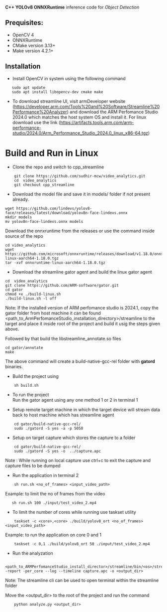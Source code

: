 

**C++ YOLOv8 ONNXRuntime** inference code for *Object Detection* 

## Prequisites:
- OpenCV 4
- ONNXRuntime  
- CMake version 3.13+
- Make version 4.2.1+

## Installation
- Install OpenCV in system using the following command 
```
   sudo apt update
   sudo apt install libopencv-dev cmake make 
```
- To download streamline UI, visit armDeveloper website (https://developer.arm.com/Tools%20and%20Software/Streamline%20Performance%20Analyzer) and download the ARM Perfomance Studio 2024.0 which matches the host system OS and install it. 
For linux download use the link (https://artifacts.tools.arm.com/arm-performance-studio/2024.0/Arm_Performance_Studio_2024.0_linux_x86-64.tgz)

# Build and Run in Linux
- Clone the repo and switch to cpp_streamline
```
    git clone https://github.com/sudhir-mcw/video_analytics.git
    cd  video_analytics
    git checkout cpp_streamline
```
-  Download the model file and save it in models/ folder if not present already.
```
wget https://github.com/lindevs/yolov8-face/releases/latest/download/yolov8n-face-lindevs.onnx
mkdir models
mv yolov8n-face-lindevs.onnx models
```
Download the onnxruntime from the releases or use the command inside source of the repo 
```
cd video_analytics
wget https://github.com/microsoft/onnxruntime/releases/download/v1.18.0/onnxruntime-linux-aarch64-1.18.0.tgz
tar -xvf onnxruntime-linux-aarch64-1.18.0.tgz
```
- Download the streamline gator agent and build the linux gator agent
```
cd  video_analytics
git clone https://github.com/ARM-software/gator.git
cd gator
chmod +x ./build-linux.sh
./build-linux.sh -l off
```
Note: If the  installed version of ARM perfomance studio is 2024.1, copy the gator folder from host machine it can be found <path_to_ArmPerfomanceStudio_installation_directory>/streamline to the target and place it inside root of the project and build it usig the steps given above.

Followed by that build the libstreamline_annotate.so files
```
cd gator/annotate
make 
```
The above command will create a build-native-gcc-rel folder with **gatord** binaries.
- Build the project using 
```
    sh build.sh
``` 
- To run the project  
Run the gator agent using any one method 1 or 2 in terminal 1 
*  Setup remote target machine in which the target device will stream data back to host machine which has streamline agent
```
    cd gator/build-native-gcc-rel/
    sudo ./gatord -S yes -a -p 5050
```
*  Setup on target capture which stores the capture to a folder
```
    cd gator/build-native-gcc-rel/
    sudo ./gatord -S yes -o  ../capture.apc
```
Note : While running on local capture use ctrl+c to exit the capture and capture files to be dumped 

* Run the application in terminal 2
```
    sh run.sh <no_of_frames> <input_video_path> 
```
Example: to limit the no of frames from the video 
```
   sh run.sh 100 ./input/test_video_2.mp4
```
* To limit the number of cores while running use taskset utility
```
    taskset -c <core>,<core> ./build/yolov8_ort <no_of_frames> <input_video_path> 
```
Example: to run the application on core 0 and 1
```
    taskset -c 0,1 ./build/yolov8_ort 50 ./input/test_video_2.mp4
```
* Run the analyzation
```
    <path_to_ARMPerfomanceStudio_install_director>/streamline/bin/<os>/streamline -report -per_core --log --timeline capture.apc -o <output_dir> 
```
Note: The streamline cli can be used to open terminal within the streamline folder 

Move the <output_dir> to the root of the project and run the command
```    
    python analyze.py <output_dir>
```
